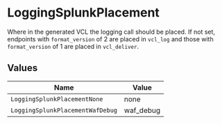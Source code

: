 # LoggingSplunkPlacement

Where in the generated VCL the logging call should be placed. If not set, endpoints with `format_version` of 2 are placed in `vcl_log` and those with `format_version` of 1 are placed in `vcl_deliver`.



## Values

| Name                             | Value                            |
| -------------------------------- | -------------------------------- |
| `LoggingSplunkPlacementNone`     | none                             |
| `LoggingSplunkPlacementWafDebug` | waf_debug                        |